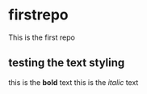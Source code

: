 # firstrepo
This is the first repo

## testing the text styling
this is the **bold** text
this is the *italic* text
